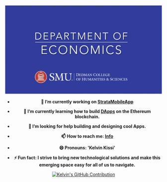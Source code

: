 <html>
  <head>
    <meta name="google-site-verification" content="6cnUfh7iOlBmVXTTrNFod2SB2ey-f925-hQl9KIrKpo" />
  </head>

  

  <p align="center">
    <img src="./smu-econ.jpeg">
  </p>

  	

  <ul>
    <li>
      <p align="center">
      <strong>🔭 I’m currently working on <a href="https://github.com/Strata-Innovative-Solutions">StrataMobileApp</a></strong>
        </p>
    </li>
    <li>
      <p align="center">
      <strong>🌱 I’m currently learning how to build <a href="https://ethereum.org/en/dapps/">DApps</a> on the Ethereum blockchain.</strong>
        </p>
    </li>
    <li>
      <p align="center">
      <strong>🤔 I’m looking for help building and designing cool Apps.</strong>
        </p>
    </li>
    <li>
      <p align="center">
      <strong>📫 How to reach me: <a href="https://kelvinkissi.io/">Info</a></strong>
        </p>
    </li>
    <li>
      <p align="center">
      <strong>😄 Pronouns: 'Kelvin Kissi'</strong>
        </p>
    </li>
    <li>
      <p align="center">
      <strong>⚡ Fun fact: I strive to bring new technological solutions and make this emerging space easy for all of us to navigate.</strong>
        </p>
    </li>
    <!-- <li>
      <strong>👨🏾‍💻 Linkedin: <a href="https://www.linkedin.com/in/kelvin-kissi/">Linkedin</a></strong>
    </li> -->
  </ul>

  

  <p align="center">
    <a href="https://github.com/kelvinkissi">
      <img src="http://github-profile-summary-cards.vercel.app/api/cards/profile-details?username=kelvinkissi&theme=github_dark" alt="Kelvin's GitHub Contribution"/>
    </a>
  </p>
</html>



